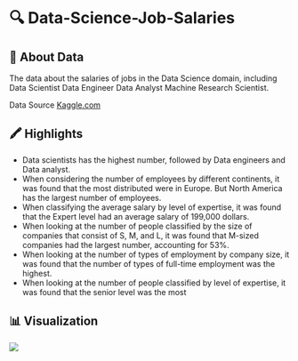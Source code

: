 # 🔍 Data-Science-Job-Salaries
## 📖 About Data
The data about the salaries of jobs in the Data Science domain, including Data Scientist Data Engineer Data Analyst Machine Research Scientist.

Data Source [Kaggle.com](https://www.kaggle.com/datasets/ruchi798/data-science-job-salaries)

## 🖍️ Highlights
- Data scientists has the highest number, followed by Data engineers and Data analyst.
- When considering the number of employees by different continents, it was found that the most distributed were in Europe.  But North America has the largest number of employees.
- When classifying the average salary by level of expertise, it was found that the Expert level had an average salary of 199,000 dollars.
- When looking at the number of people classified by the size of companies that consist of S, M, and L, it was found that M-sized companies had the largest number, accounting for 53%.
- When looking at the number of types of employment by company size, it was found that the number of types of full-time employment was the highest.
- When looking at the number of people classified by level of expertise, it was found that the senior level was the most
## 📊 Visualization
![](https://github.com/SaowalakMeethong/Data-Scientist-Salary/assets/142102520/b4ef24f2-6cd4-428c-869a-cfc721e2ae34)





